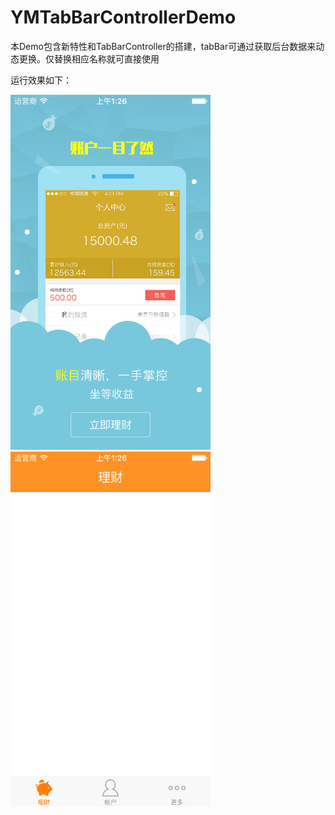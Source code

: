 # YMTabBarControllerDemo
本Demo包含新特性和TabBarController的搭建，tabBar可通过获取后台数据来动态更换。仅替换相应名称就可直接使用

运行效果如下：

![image](https://raw.githubusercontent.com/youmyc/YMTabBarControllerDemo/master/ScreenShot1.png) ![image](https://raw.githubusercontent.com/youmyc/YMTabBarControllerDemo/master/ScreenShot2.png)